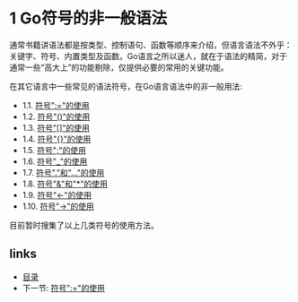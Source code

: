 # 1 Go符号的非一般语法

通常书籍讲语法都是按类型、控制语句、函数等顺序来介绍，但语言语法不外乎：关键字、符号、内置类型及函数。Go语言之所以迷人，就在于语法的精简，对于通常一些“高大上”的功能剔除，仅提供必要的常用的关键功能。

在其它语言中一些常见的语法符号，在Go语言语法中的非一般用法:

 - 1.1. [符号":="的使用](01.1.md)
 - 1.2. [符号"()"的使用](01.2.md)
 - 1.3. [符号"[]"的使用](01.3.md)
 - 1.4. [符号"{}"的使用](01.4.md)
 - 1.5. [符号";"的使用](01.5.md)
 - 1.6. [符号"_"的使用](01.6.md)
 - 1.7. [符号"."和"..."的使用](01.7.md)
 - 1.8. [符号"&"和"*"的使用](01.8.md)
 - 1.9. [符号"<-"的使用](01.9.md)
 - 1.10. [符号"->"的使用](01.10.md)

目前暂时搜集了以上几类符号的使用方法。

## links
  * [目录](<preface.md>)
  * 下一节: [符号":="的使用](<01.1.md>)